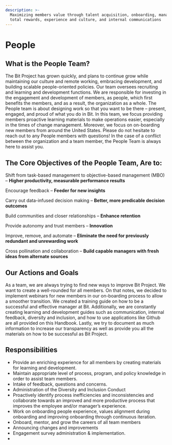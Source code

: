 ```yaml
---
description: >-
  Maximizing members value through talent acquisition, onboarding, management,
  total rewards, experience and culture, and internal communications
---
```


# People

## What is the People Team?

The Bit Project has grown quickly, and plans to continue grow while maintaining our culture and remote working, embracing development, and building scalable people-oriented policies. Our team oversees recruiting and learning and development functions. We are responsible for investing in the engagement and development of members, as people, which first benefits the members, and as a result, the organization as a whole. The People team is about designing work so that you want to be there – present, engaged, and proud of what you do in Bit. In this team, we focus providing members proactive learning materials to make operations easier, especially in the times of change management. Moreover, we focus on on-boarding new members from around the United States. Please do not hesitate to reach out to any People members with questions! In the case of a conflict between the organization and a team member, the People Team is always here to assist you. 

## The Core Objectives of the People Team, Are to: 

Shift from task-based management to objective-based management \(MBO\) – **Higher productivity, measurable performance results**

Encourage feedback – **Feeder for new insights**

Carry out data-infused decision making – **Better, more predicable decision outcomes**

Build communities and closer relationships – **Enhance retention**

Provide autonomy and trust members – **Innovation**

Improve, remove, and automate – **Eliminate the need for previously redundant and unrewarding work**

Cross pollination and collaboration – **Build capable managers with fresh ideas from alternate sources**

## Our Actions and Goals

As a team, we are always trying to find new ways to improve Bit Project. We want to create a well-rounded for all members. On that notes, we decided to implement webinars for new members in our on-boarding process to allow a smoother transition. We created a training guide on how to be a successful and effective manager at Bit. Additionally, we are constantly creating learning and development guides such as communication, internal feedback, diversity and inclusion, and how to use applications like Github are all provided on this Handbook. Lastly, we try to document as much information to increase our transparency as well as provide you all the materials on how to be successful as Bit Project. 

## Responsibilities  

* Provide an enriching experience for all members by creating materials for learning and development.
* Maintain appropriate level of process, program, and policy knowledge in order to assist team members.
* Intake of feedback, questions and concerns.
* Administration of the Diversity and Inclusion Conduct
* Proactively identify process inefficiencies and inconsistencies and collaborate towards an improved and more productive process that improves the employee and/or manager’s experience.
* Work on onboarding people experience, values alignment during onboarding and improving onboarding through continuous iteration.
* Onboard, mentor, and grow the careers of all team members
* Announcing changes and improvements 
* Engagement survey administration & implementation.
* 


